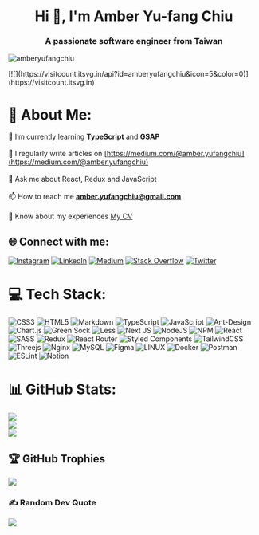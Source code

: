 <h1 align="center">Hi 👋, I'm Amber Yu-fang Chiu</h1>
<h3 align="center">A passionate software engineer from Taiwan</h3>

<p align="left"> <img src="https://komarev.com/ghpvc/?username=amberyufangchiu&label=Profile%20views&color=0e75b6&style=flat" alt="amberyufangchiu" /> </p>
[![](https://visitcount.itsvg.in/api?id=amberyufangchiu&icon=5&color=0)](https://visitcount.itsvg.in)

# 💫 About Me:
🌱 I’m currently learning **TypeScript** and **GSAP**<br><br>📝 I regularly write articles on [https://medium.com/@amber.yufangchiu](https://medium.com/@amber.yufangchiu)<br><br>💬 Ask me about React, Redux and JavaScript<br><br>📫 How to reach me **amber.yufangchiu@gmail.com**<br><br>📄 Know about my experiences [My CV](https://shorturl.at/GSTZ4)


## 🌐 Connect with me:
[![Instagram](https://img.shields.io/badge/Instagram-%23E4405F.svg?logo=Instagram&logoColor=white)](https://instagram.com/amber_yufangchiu) [![LinkedIn](https://img.shields.io/badge/LinkedIn-%230077B5.svg?logo=linkedin&logoColor=white)](https://linkedin.com/in/amber-yufang-chiu) [![Medium](https://img.shields.io/badge/Medium-12100E?logo=medium&logoColor=white)](https://medium.com/@@amber.yufangchiu) [![Stack Overflow](https://img.shields.io/badge/-Stackoverflow-FE7A16?logo=stack-overflow&logoColor=white)](https://stackoverflow.com/users/19348803) [![Twitter](https://img.shields.io/badge/Twitter-%231DA1F2.svg?logo=Twitter&logoColor=white)](https://twitter.com/AmberYuFangChiu) 

# 💻 Tech Stack:
![CSS3](https://img.shields.io/badge/css3-%231572B6.svg?style=for-the-badge&logo=css3&logoColor=white) ![HTML5](https://img.shields.io/badge/html5-%23E34F26.svg?style=for-the-badge&logo=html5&logoColor=white) ![Markdown](https://img.shields.io/badge/markdown-%23000000.svg?style=for-the-badge&logo=markdown&logoColor=white) ![TypeScript](https://img.shields.io/badge/typescript-%23007ACC.svg?style=for-the-badge&logo=typescript&logoColor=white) ![JavaScript](https://img.shields.io/badge/javascript-%23323330.svg?style=for-the-badge&logo=javascript&logoColor=%23F7DF1E) ![Ant-Design](https://img.shields.io/badge/-AntDesign-%230170FE?style=for-the-badge&logo=ant-design&logoColor=white) ![Chart.js](https://img.shields.io/badge/chart.js-F5788D.svg?style=for-the-badge&logo=chart.js&logoColor=white) ![Green Sock](https://img.shields.io/badge/green%20sock-88CE02?style=for-the-badge&logo=greensock&logoColor=white) ![Less](https://img.shields.io/badge/less-2B4C80?style=for-the-badge&logo=less&logoColor=white) ![Next JS](https://img.shields.io/badge/Next-black?style=for-the-badge&logo=next.js&logoColor=white) ![NodeJS](https://img.shields.io/badge/node.js-6DA55F?style=for-the-badge&logo=node.js&logoColor=white) ![NPM](https://img.shields.io/badge/NPM-%23000000.svg?style=for-the-badge&logo=npm&logoColor=white) ![React](https://img.shields.io/badge/react-%2320232a.svg?style=for-the-badge&logo=react&logoColor=%2361DAFB) ![SASS](https://img.shields.io/badge/SASS-hotpink.svg?style=for-the-badge&logo=SASS&logoColor=white) ![Redux](https://img.shields.io/badge/redux-%23593d88.svg?style=for-the-badge&logo=redux&logoColor=white) ![React Router](https://img.shields.io/badge/React_Router-CA4245?style=for-the-badge&logo=react-router&logoColor=white) ![Styled Components](https://img.shields.io/badge/styled--components-DB7093?style=for-the-badge&logo=styled-components&logoColor=white) ![TailwindCSS](https://img.shields.io/badge/tailwindcss-%2338B2AC.svg?style=for-the-badge&logo=tailwind-css&logoColor=white) ![Threejs](https://img.shields.io/badge/threejs-black?style=for-the-badge&logo=three.js&logoColor=white) ![Nginx](https://img.shields.io/badge/nginx-%23009639.svg?style=for-the-badge&logo=nginx&logoColor=white) ![MySQL](https://img.shields.io/badge/mysql-%2300f.svg?style=for-the-badge&logo=mysql&logoColor=white) 	![Figma](https://img.shields.io/badge/figma-%23F24E1E.svg?style=for-the-badge&logo=figma&logoColor=white) ![LINUX](https://img.shields.io/badge/Linux-FCC624?style=for-the-badge&logo=linux&logoColor=black) ![Docker](https://img.shields.io/badge/docker-%230db7ed.svg?style=for-the-badge&logo=docker&logoColor=white) ![Postman](https://img.shields.io/badge/Postman-FF6C37?style=for-the-badge&logo=postman&logoColor=white) ![ESLint](https://img.shields.io/badge/ESLint-4B3263?style=for-the-badge&logo=eslint&logoColor=white) ![Notion](https://img.shields.io/badge/Notion-%23000000.svg?style=for-the-badge&logo=notion&logoColor=white)
# 📊 GitHub Stats:
![](https://github-readme-stats.vercel.app/api?username=amberyufangchiu&theme=react&hide_border=true&include_all_commits=true&count_private=false)<br/>
![](https://github-readme-streak-stats.herokuapp.com/?user=amberyufangchiu&theme=react&hide_border=true)<br/>
![](https://github-readme-stats.vercel.app/api/top-langs/?username=amberyufangchiu&theme=react&hide_border=true&include_all_commits=true&count_private=false&layout=compact)

## 🏆 GitHub Trophies
![](https://github-profile-trophy.vercel.app/?username=amberyufangchiu&theme=nord&no-frame=true&no-bg=true&margin-w=4)

### ✍️ Random Dev Quote
![](https://quotes-github-readme.vercel.app/api?type=horizontal&theme=tokyonight)

